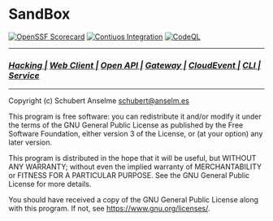 # SandBox

[![OpenSSF Scorecard][ossf-score-badge]][ossf-score-link]
[![Contiuos Integration][ci-badge]][ci-link]
[![CodeQL][codeql-badge]][codeql-link]

[ossf-score-badge]: https://api.securityscorecards.dev/projects/github.com/sanselme/sandbox/badge
[ossf-score-link]: https://securityscorecards.dev/viewer/?uri=github.com/sanselme/sandbox
[ci-badge]: https://github.com/sanselme/sandbox/actions/workflows/cicd.yml/badge.svg
[codeql-badge]: https://github.com/sanselme/sandbox/actions/workflows/github-code-scanning/codeql/badge.svg
[codeql-link]: https://github.com/sanselme/sandbox/actions/workflows/github-code-scanning/codeql
[ci-link]: https://github.com/sanselme/sandbox/actions/workflows/cicd.yml
[hacking-readme-link]: /hack/README.md
[cli-readme-link]: /pkg/client/cli/README.md
[gw-readme-link]: /pkg/gateway/README.md
[openapi-readme-link]: /docs/README.md
[svc-ce-readme-link]: /pkg/service/helloce/README.md
[svc-daemon-readme-link]: /pkg/service/hellod/README.md
[web-readme-link]: /pkg/client/web/README.md

---

### [**_Hacking |_**][hacking-readme-link] [**_Web Client |_**][web-readme-link] [**_Open API |_**][openapi-readme-link] [**_Gateway |_**][gw-readme-link] [**_CloudEvent |_**][svc-ce-readme-link] [**_CLI |_**][cli-readme-link] [**_Service_**][svc-daemon-readme-link]

---

Copyright (c) Schubert Anselme <schubert@anselm.es>

This program is free software: you can redistribute it and/or modify
it under the terms of the GNU General Public License as published by
the Free Software Foundation, either version 3 of the License, or
(at your option) any later version.

This program is distributed in the hope that it will be useful,
but WITHOUT ANY WARRANTY; without even the implied warranty of
MERCHANTABILITY or FITNESS FOR A PARTICULAR PURPOSE. See the
GNU General Public License for more details.

You should have received a copy of the GNU General Public License
along with this program. If not, see <https://www.gnu.org/licenses/>.
